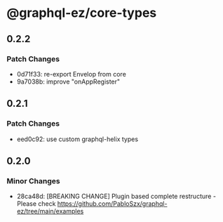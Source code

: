 # @graphql-ez/core-types

## 0.2.2

### Patch Changes

- 0d71f33: re-export Envelop from core
- 9a7038b: improve "onAppRegister"

## 0.2.1

### Patch Changes

- eed0c92: use custom graphql-helix types

## 0.2.0

### Minor Changes

- 28ca48d: [BREAKING CHANGE] Plugin based complete restructure - Please check https://github.com/PabloSzx/graphql-ez/tree/main/examples
